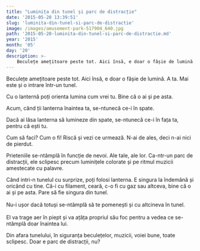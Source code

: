 ```yaml
---
title: "Luminița din tunel și parc de distracție"
date: '2015-05-20 13:39:51'
slug: 'luminita-din-tunel-si-parc-de-distractie'
image: /images/amusement-park-517904_640.jpg
path: '2015-05-20-luminita-din-tunel-si-parc-de-distractie.md'
year: '2015'
month: '05'
day: '20'
description: >-
    Beculețe amețitoare peste tot. Aici însă, e doar o fâșie de lumină. A ta. Mai este și o intrare într-un tunel.Cu o lanternă poți orienta lumina cum vrei tu. Bine că o ai și pe asta.Acum, când ții la
---
```

<div class="kg-card-markdown"><p>Beculețe amețitoare peste tot. Aici însă, e doar o fâșie de lumină. A ta. Mai este și o intrare într-un tunel.</p>
<p>Cu o lanternă poți orienta lumina cum vrei tu. Bine că o ai și pe asta.</p>
<p>Acum, când ții lanterna înaintea ta, se-ntunecă ce-i în spate.</p>
<p>Dacă ai lăsa lanterna să lumineze din spate, se-ntunecă ce-i în fața ta, pentru că ești tu.</p>
<p>Cum să faci? Cum o fi! Riscă și vezi ce urmează. N-ai de ales, deci n-ai nici de pierdut.</p>
<p>Prieteniile se-ntâmplă în funcție de nevoi. Ale tale, ale lor. Ca-ntr-un parc de distracții, ele sclipesc precum luminițele colorate și pe ritmul muzicii amestecate cu palavre.</p>
<p>Când intri-n tunelul cu surprize, poți folosi lanterna. E singura la îndemână și oricând cu tine. Că-i cu filament, ceară, c-o fi cu gaz sau altceva, bine că o ai și pe asta. Pare să fie singura din tunel.</p>
<p>Nu-i ușor dacă totuși se-ntâmplă să te pomenești  și cu altcineva <span style="line-height: 20.7999992370605px;">în </span>tunel<span style="line-height: 1.6;">.</span></p>
<p>El va trage aer în piept și va ațâța propriul său foc pentru a vedea ce se-ntâmplă doar înaintea lui.</p>
<p>Din afara tunelului, în siguranța beculețelor, muzicii, voiei bune, toate sclipesc. Doar e parc de distracții, nu?</p>
</div>
    